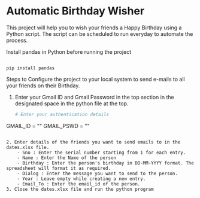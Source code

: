 # Automatic Birthday Wisher

This project will help you to wish your friends a Happy Birthday using a Python script. The script can be scheduled to run everyday to automate the process.


Install pandas in Python before running the project
```Shell

pip install pandas

```

Steps to Configure the project to your local system to send e-mails to all your friends on their Birthday.

1. Enter your Gmail ID and Gmail Password in the top section in the designated space in the python file at the top.
    ```Python
    # Enter your authentication details
GMAIL_ID = ""
GMAIL_PSWD = ""
```

2. Enter details of the friends you want to send emails to in the dates.xlsx file. 
    - Sno : Enter the serial number starting from 1 for each entry.
    - Name : Enter the Name of the person 
    - Birthday : Enter the person's birthday in DD-MM-YYYY format. The spreadsheet will format it as required.
    - Dialog : Enter the message you want to send to the person.
    - Year : Leave empty while creating a new entry.
    - Email_To : Enter the email_id of the person.
3. Close the dates.xlsx file and run the python program
